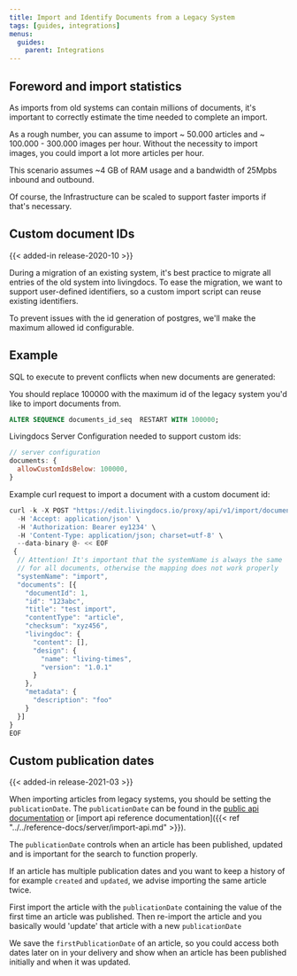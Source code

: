 ```yaml
---
title: Import and Identify Documents from a Legacy System
tags: [guides, integrations]
menus:
  guides:
    parent: Integrations
---
```



## Foreword and import statistics
As imports from old systems can contain millions of documents, it's important to correctly estimate the time needed to complete an import.

As a rough number, you can assume to import ~ 50.000 articles and ~ 100.000 - 300.000 images per hour. Without the necessity to import images, you could import a lot more articles per hour.

This scenario assumes ~4 GB of RAM usage and a bandwidth of 25Mpbs inbound and outbound. 

Of course, the Infrastructure can be scaled to support faster imports if that's necessary.


## Custom document IDs

{{< added-in release-2020-10 >}}

During a migration of an existing system, it's best practice to migrate all entries of the old system into livingdocs.
To ease the migration, we want to support user-defined identifiers, so a custom import script can reuse existing identifiers.

To prevent issues with the id generation of postgres, we'll make the maximum allowed id configurable.

## Example
SQL to execute to prevent conflicts when new documents are generated:

You should replace 100000 with the maximum id of the legacy system you'd like to import documents from.

```sql
ALTER SEQUENCE documents_id_seq  RESTART WITH 100000;
```

Livingdocs Server Configuration needed to support custom ids:

```js
// server configuration
documents: {
  allowCustomIdsBelow: 100000,
}
```

Example curl request to import a document with a custom document id:

```js
curl -k -X POST "https://edit.livingdocs.io/proxy/api/v1/import/documents" \
  -H 'Accept: application/json' \
  -H 'Authorization: Bearer ey1234' \
  -H 'Content-Type: application/json; charset=utf-8' \
  --data-binary @- << EOF
 {
  // Attention! It's important that the systemName is always the same
  // for all documents, otherwise the mapping does not work properly
  "systemName": "import",
  "documents": [{
    "documentId": 1,
    "id": "123abc",
    "title": "test import",
    "contentType": "article",
    "checksum": "xyz456",
    "livingdoc": {
      "content": [],
      "design": {
        "name": "living-times",
        "version": "1.0.1"
      }
    },
    "metadata": {
      "description": "foo"
    }
  }]
}
EOF
```

## Custom publication dates

{{< added-in release-2021-03 >}}

When importing articles from legacy systems, you should be setting the `publicationDate`. The `publicationDate` can be found in the [public api documentation](https://edit.livingdocs.io/public-api) or [import api reference documentation]({{< ref "../../reference-docs/server/import-api.md" >}}).

The `publicationDate` controls when an article has been published, updated and is important for the search to function properly.

If an article has multiple publication dates and you want to keep a history of for example `created` and `updated`, we advise importing the same article twice.

First import the article with the `publicationDate` containing the value of the first time an article was published.
Then re-import the article and you basically would 'update' that article with a new `publicationDate`

We save the `firstPublicationDate` of an article, so you could access both dates later on in your delivery and show when an article has been published initially and when it was updated.